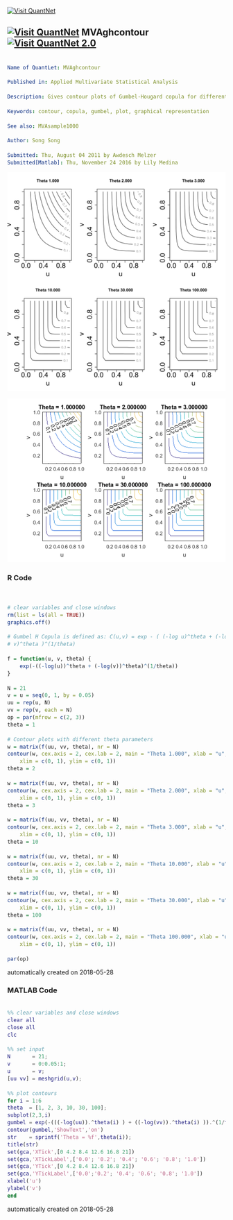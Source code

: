 [<img src="https://github.com/QuantLet/Styleguide-and-FAQ/blob/master/pictures/banner.png" width="888" alt="Visit QuantNet">](http://quantlet.de/)

## [<img src="https://github.com/QuantLet/Styleguide-and-FAQ/blob/master/pictures/qloqo.png" alt="Visit QuantNet">](http://quantlet.de/) **MVAghcontour** [<img src="https://github.com/QuantLet/Styleguide-and-FAQ/blob/master/pictures/QN2.png" width="60" alt="Visit QuantNet 2.0">](http://quantlet.de/)

```yaml

Name of QuantLet: MVAghcontour

Published in: Applied Multivariate Statistical Analysis

Description: Gives contour plots of Gumbel-Hougard copula for different theta values (1, 2, 3, 10, 30 and 100).

Keywords: contour, copula, gumbel, plot, graphical representation

See also: MVAsample1000

Author: Song Song

Submitted: Thu, August 04 2011 by Awdesch Melzer
Submitted[Matlab]: Thu, November 24 2016 by Lily Medina

```

![Picture1](MVAghcontour-1.png)

![Picture2](MVAghcontour_matlab.png)

### R Code
```r


# clear variables and close windows
rm(list = ls(all = TRUE))
graphics.off()

# Gumbel H Copula is defined as: C(u,v) = exp - ( (-log u)^theta + (-log
# v)^theta )^(1/theta)

f = function(u, v, theta) {
    exp(-((-log(u))^theta + (-log(v))^theta)^(1/theta))
}

N = 21
v = u = seq(0, 1, by = 0.05)
uu = rep(u, N)
vv = rep(v, each = N)
op = par(mfrow = c(2, 3))
theta = 1

# Contour plots with different theta parameters
w = matrix(f(uu, vv, theta), nr = N)
contour(w, cex.axis = 2, cex.lab = 2, main = "Theta 1.000", xlab = "u", ylab = "v", 
    xlim = c(0, 1), ylim = c(0, 1))
theta = 2

w = matrix(f(uu, vv, theta), nr = N)
contour(w, cex.axis = 2, cex.lab = 2, main = "Theta 2.000", xlab = "u", ylab = "v", 
    xlim = c(0, 1), ylim = c(0, 1))
theta = 3

w = matrix(f(uu, vv, theta), nr = N)
contour(w, cex.axis = 2, cex.lab = 2, main = "Theta 3.000", xlab = "u", ylab = "v", 
    xlim = c(0, 1), ylim = c(0, 1))
theta = 10

w = matrix(f(uu, vv, theta), nr = N)
contour(w, cex.axis = 2, cex.lab = 2, main = "Theta 10.000", xlab = "u", ylab = "v", 
    xlim = c(0, 1), ylim = c(0, 1))
theta = 30

w = matrix(f(uu, vv, theta), nr = N)
contour(w, cex.axis = 2, cex.lab = 2, main = "Theta 30.000", xlab = "u", ylab = "v", 
    xlim = c(0, 1), ylim = c(0, 1))
theta = 100

w = matrix(f(uu, vv, theta), nr = N)
contour(w, cex.axis = 2, cex.lab = 2, main = "Theta 100.000", xlab = "u", ylab = "v", 
    xlim = c(0, 1), ylim = c(0, 1))

par(op)
```

automatically created on 2018-05-28

### MATLAB Code
```matlab

%% clear variables and close windows
clear all
close all
clc

%% set input
N       = 21;
v       = 0:0.05:1;
u       = v;
[uu vv] = meshgrid(u,v);

%% plot contours
for i = 1:6
theta  = [1, 2, 3, 10, 30, 100];
subplot(2,3,i)
gumbel = exp(-(((-log(uu)).^theta(i) ) + ((-log(vv)).^theta(i) )).^(1/theta(i)));
contour(gumbel,'ShowText','on') 
str    = sprintf('Theta = %f',theta(i)); 
title(str)
set(gca,'XTick',[0 4.2 8.4 12.6 16.8 21])
set(gca,'XTickLabel',['0.0'; '0.2'; '0.4'; '0.6'; '0.8'; '1.0'])
set(gca,'YTick',[0 4.2 8.4 12.6 16.8 21])
set(gca,'YTickLabel',['0.0';'0.2'; '0.4'; '0.6'; '0.8'; '1.0'])
xlabel('u')
ylabel('v')
end

```

automatically created on 2018-05-28